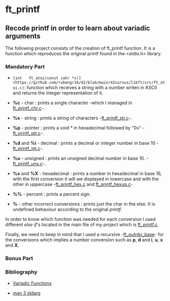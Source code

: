 # ft\_printf
## Recode printf in order to learn about variadic arguments
The following project consists of the creation of ft\_printf function.
It is a function which reproduces the original printf found in the
<stdio.h> library.

### Mandatory Part


* ```[int	ft_atoi(const cahr *s)](https://github.com/rubengr16/42/blob/main/42cursus/libft/src/ft_atoi.c)```: function which receives a string with
a number writen in ASCII and returns the integer representation of it.

* **%c** - char : prints a single character -which I managed in 
[ft\_printf\_chr.c](https://github.com/rubengr16/42/blob/main/42cursus/ft_printf/ft_printf_chr.c)-.

* **%s** - string : prints a string of characters
-[ft\_printf\_str.c](https://github.com/rubengr16/42/blob/main/42cursus/ft_printf/ft_printf_str.c)-.

* **%p** - pointer : prints a _void \*_ in hexadecimal followed by "0x"
-[ft\_printf\_ptr.c](https://github.com/rubengr16/42/blob/main/42cursus/ft_printf/ft_printf_ptr.c)-.

* **%d** and **%i** - decimal : prints a decimal or integer number in base 10
-[ft\_printf\_int.c](https://github.com/rubengr16/42/blob/main/42cursus/ft_printf/ft_printf_int.c)-.

* **%u** - unsigned : prints an unsigned decimal number in base 10.
-[ft\_printf\_uns.c](https://github.com/rubengr16/42/blob/main/42cursus/ft_printf/ft_printf_uns.c)-.

* **%x** and **%X** - hexadecimal : prints a number in hexadecimal in base 16,
with the first conversion it will we displayed in lowercase and with the other
in uppercase -[ft\_printf\_hex.c](https://github.com/rubengr16/42/blob/main/42cursus/ft_printf/ft_printf_hex.c) and
[ft\_printf\_hexup.c](https://github.com/rubengr16/42/blob/main/42cursus/ft_printf/ft_printf_hexup.c)-

* **%%** - percent : prints a percent sign.

* **%<else>** - other incorrect conversions : prints just the char in the else.
It is undefined behaviour according to the original *printf*.

In order to know which function was needed for each conversion I used different *else if*'s located
in the main file of my project which is
[ft\_printf.c](https://github.com/rubengr16/42/blob/main/42cursus/ft_printf/ft_printf.c).

Finally, we need to keep in mind that I used a recursive
-[ft\_putnbr\_base](https://github.com/rubengr16/42/blob/main/42cursus/ft_printf/ft_putnbr_base.c)-
for the conversions which implies a number conversion such as **p**, **d** and
**i**, **u**, **x** and **X**.

### Bonus Part

### Bibliography
* [Variadic Functions](https://www.thegeekstuff.com/2017/c-variadic-functions/)

* [man 3 stdarg](https://man7.org/linux/man-pages/man0/stdarg.h.0p.html)
